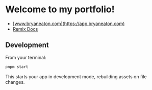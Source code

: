 # Welcome to my portfolio!

- [www.bryaneaton.com](https://app.bryaneaton.com)
- [Remix Docs](https://remix.run/docs)

## Development

From your terminal:

```sh
pnpm start
```

This starts your app in development mode, rebuilding assets on file changes.
